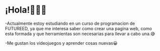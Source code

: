 # ¡Hola!👋👋👋

-Actualmente estoy estudiando en un curso de programacion de FUTUREED, ya que me interesa saber como crear una pagina web, como esta formada y que herramientas son necesarias para llevar a cabo una.😅

-Me gustan los videojuegos y aprender cosas nuevas😀

